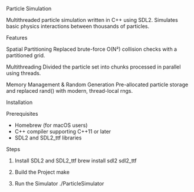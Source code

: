 Particle Simulation

Multithreaded particle simulation written in C++ using SDL2. Simulates basic physics interactions between thousands of particles.

Features

Spatial Partitioning
Replaced brute-force O(N²) collision checks with a partitioned grid.

Multithreading
Divided the particle set into chunks processed in parallel using threads.

Memory Management & Random Generation
Pre-allocated particle storage and replaced rand() with modern, thread-local rngs.

Installation

Prerequisites
- Homebrew (for macOS users)
- C++ compiler supporting C++11 or later
- SDL2 and SDL2_ttf libraries

Steps
1. Install SDL2 and SDL2_ttf
   brew install sdl2 sdl2_ttf

2. Build the Project
   make

3. Run the Simulator
   ./ParticleSimulator
